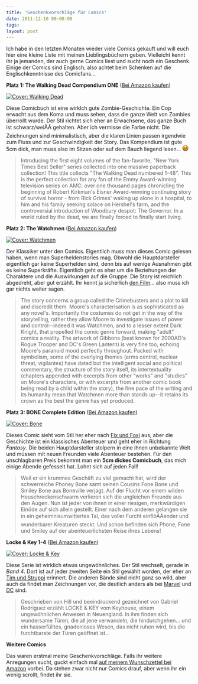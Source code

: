 ```yaml
---
title: 'Geschenkvorschläge für Comics'
date: 2011-12-10 00:00:00 
tags: 
layout: post
---
```

Ich habe in den letzten Monaten wieder viele Comics gekauft und will
euch hier eine kleine Liste mit meinen Lieblingsbüchern geben.
Vielleicht kennt ihr ja jemanden, der auch gerne Comics liest und sucht
noch ein Geschenk. Einige der Comics sind Englisch, also achtet beim
Schenken auf die Englischkenntnisse des Comicfans...

**Platz 1: The Walking Dead Compendium ONE** ([Bei Amazon kaufen][1])

[![Cover: Walking Dead](http://ecx.images-amazon.com/images/I/51UivS0FyYL._SL500_AA300_.jpg)][1]

Diese Comicbuch ist eine wirklch gute Zombie-Geschichte. Ein Cop erwacht
aus dem Koma und muss sehen, dass die ganze Welt von Zombies überrollt
wurde. Der Stil richtet sich eher an Erwachsene, das ganze Buch ist
schwarz/weiÃÂ gehalten. Aber ich vermisse die Farbe nicht. Die
Zeichnungen sind minimalistisch, aber die klaren Linien passen irgendwie
zum Fluss und zur Geschwindigkeit der Story. Das Kompendium ist gute 5cm
dick, man muss also im Sitzen oder auf dem Bauch liegend lesen...
![;-)](/img/emotes/face-wink.png)

> Introducing the first eight volumes of the fan-favorite, "New York
> Times Best Seller" series collected into one massive paperback
> collection! This title collects "The Walking Dead numbered 1-48". This
> is the perfect collection for any fan of the Emmy Award-winning
> television series on AMC: over one thousand pages chronicling the
> beginning of Robert Kirkman's Eisner Award-winning continuing story of
> survival horror - from Rick Grimes' waking up alone in a hospital, to
> him and his family seeking solace on Hershel's farm, and the
> controversial introduction of Woodbury despot: The Governor. In a
> world ruled by the dead, we are finally forced to finally start
> living.

**Platz 2: The Watchmen** ([Bei Amazon kaufen][2])

[![Cover: Watchmen](http://ecx.images-amazon.com/images/I/51415tnd9ZL._BO2,204,203,200_PIsitb-sticker-arrow-click,TopRight,35,-76_AA300_SH20_OU03_.jpg)][2]

Der Klassiker unter den Comics. Eigentlich muss man dieses Comic gelesen
haben, wenn man Superheldenstories mag. Obwohl die Hauptdarsteller
eigentlich gar keine Superhelden sind, denn bis auf wenige Ausnahmen
gibt es keine Superkräfte. Eigentlich geht es eher um die Beziehungen
der Charaktere und die Auswirkungen auf die Gruppe. Die Story ist
reichlich abgedreht, aber gut erzählt. Ihr kennt ja sicherlich [den
Film][5]... also muss ich gar nichts weiter sagen.

> The story concerns a group called the Crimebusters and a plot to kill
> and discredit them. Moore's characterisation is as sophisticated as
> any novel's. Importantly the costumes do not get in the way of the
> storytelling, rather they allow Moore to investigate issues of power
> and control--indeed it was Watchmen, and to a lesser extent Dark
> Knight, that propelled the comic genre forward, making "adult" comics
> a reality. The artwork of Gibbons (best known for 2000AD's Rogue
> Trooper and DC's Green Lantern) is very fine too, echoing Moore's
> paranoid mood perfectly throughout. Packed with symbolism, some of the
> overlying themes (arms control, nuclear threat, vigilantes) have dated
> but the intelligent social and political commentary, the structure of
> the story itself, its intertextuality (chapters appended with excerpts
> from other "works" and "studies" on Moore's characters, or with
> excerpts from another comic book being read by a child within the
> story), the fine pace of the writing and its humanity mean that
> Watchmen more than stands up--it retains its crown as the best the
> genre has yet produced.

**Platz 3: BONE Complete Edition** ([Bei Amazon kaufen][3])

[![Cover: Bone](http://ecx.images-amazon.com/images/I/51lJZwGKXtL._SL500_AA300_.jpg)][3]

Dieses Comic sieht vom Stil her eher nach [Fix und Foxi][4] aus, aber
die Geschichte ist ein klassisches Abenteuer und geht eher in Richtung
*Fantasy*. Die beiden Hauptdarsteller stolpern in eine ihnen unbekannte
Welt und müssen mit neuen Freunden viele Abenteuer bestehen. Für den
unschlagbaren Preis bekommt man ein **5cm dickes Comicbuch**, das mich
einige Abende gefesselt hat. Lohnt sich auf jeden Fall!

> Weil er ein krummes Geschäft zu viel gemacht hat, wird der
> schwerreiche Phoney Bone samt seinen Cousins Fone Bone und Smiley Bone
> aus Boneville verjagt. Auf der Flucht vor einem wilden
> Heuschreckenschwarm verlieren sich die ungleichen Freunde aus den
> Augen. Nun ist jeder von ihnen in einer riesigen, merkwürdigen Einöde
> auf sich allein gestellt. Einer nach dem anderen gelangen sie in ein
> geheimnisumwittertes Tal, das voller Furcht einflöÃÂender und
> wunderbarer Kreaturen steckt. Und schon befinden sich Phone, Fone und
> Smiley auf der abenteuerlichsten Reise ihres Lebens!

**Locke & Key 1-4** ([Bei Amazon kaufen][7])

[![Cover: Locke & Key](http://ecx.images-amazon.com/images/I/512idoJzPYL._BO2,204,203,200_PIsitb-sticker-arrow-click,TopRight,35,-76_AA300_SH20_OU03_.jpg)][7]

Diese Serie ist wirklich etwas ungewöhnliches. Der Stil wechselt, gerade
in *Band 4*. Dort ist auf jeder zweiten Seite ein Stil gewählt worden,
der eher an [Tim und Struppi][8] erinnert. Die anderen Bände sind nicht
ganz so wild, aber auch da findet man Zeichnungen vor, die deutlich
anders als bei [Marvel][9] und [DC][10] sind.

> Geschrieben von Hill und beeindruckend gezeichnet von Gabriel
> Rodriguez erzählt LOCKE & KEY vom Keyhouse, einem ungewöhnlichen
> Anwesen in Neuengland. In ihm finden sich wundersame Türen, die all
> jene verwandeln, die hindurchgehen... und ein hasserfülltes, gnadenloses
> Wesen, das nicht ruhen wird, bis die furchtbarste der Türen geöffnet
> ist...

**Weitere Comics**

Das waren erstmal meine Geschenkvorschläge. Falls ihr weitere Anregungen
sucht, guckt einfach mal [auf meinem Wunschzettel bei Amazon][6] vorbei.
Da stehen zwar nicht nur Comics drauf, aber wenn ihr ein wenig scrollt,
findet ihr sie.

[1]: http://www.amazon.de/Walking-Dead-Compendium-1/dp/1607060760/kopisde-21
[2]: http://www.amazon.de/Watchmen-Alan-Moore/dp/1401219268/kopisde-21
[3]: http://www.amazon.de/Bone-Complete-Einzelband-Jeff-Smith/dp/386719744X/kopisde-21
[4]: http://de.wikipedia.org/wiki/Fix_und_Foxi
[5]: http://www.imdb.de/title/tt0409459/
[6]: http://www.amazon.de/registry/wishlist/3SQP4C5CBEA9/
[7]: http://www.amazon.de/Locke-Key-Band-Willkommen-Lovecraft/dp/3866078501/kopisde-21
[8]: http://de.wikipedia.org/wiki/Tim_und_Struppi
[9]: http://marvel.com/
[10]: http://www.dccomics.com/dccomics/
